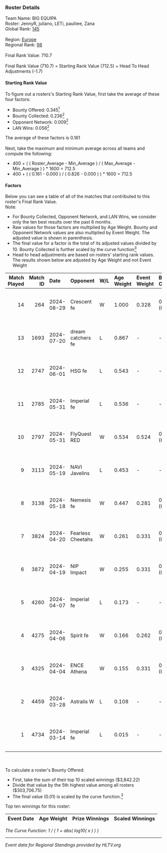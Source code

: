 ### Roster Details<br />
Team Name: BIG EQUIPA<br />
Roster: JennyR, juliano, LETi, pauliiee, Zana<br />
Global Rank: [145](../../standings_global_2024_09_08.md)<br />
<br />
Region: [Europe]( ../../standings_europe_2024_09_08.md)<br />
Regional Rank: [98]( ../../standings_europe_2024_09_08.md)<br />
<br />
Final Rank Value:  710.7<br />
<br />
Final Rank Value (710.7) = Starting Rank Value (712.5) + Head To Head Adjustments (-1.7)<br />

#### Starting Rank Value<br />
To figure out a rosters's Starting Rank Value, first take the average of these four factors:<br />
- Bounty Offered: 0.345[<sup>1</sup>](#table2)
- Bounty Collected: 0.236[<sup>2</sup>](#table1)
- Opponent Network: 0.009[<sup>2</sup>](#table1)
- LAN Wins: 0.056[<sup>2</sup>](#table1)

The average of these factors is 0.161<br />
<br />
Next, take the maximum and minimum average across all teams and compute the following:<br />
- 400 + ( ( Roster_Average - Min_Average ) / ( Max_Average - Min_Average ) ) * 1600 = 712.5
- 400 + ( ( 0.161 - 0.000 ) / ( 0.826 - 0.000 ) ) * 1600 = 712.5


#### Factors<br />
Below you can see a table of all of the matches that contributed to this roster's Final Rank Value.<br />
Note:<br />

- For Bounty Collected, Opponent Network, and LAN Wins, we consider only the ten best results over the past 6 months.
- Raw values for those factors are multiplied by Age Weight. Bounty and Opponent Network values are also multiplied by Event Weight. The adjusted value is shown in parenthesis.
- The final value for a factor is the total of its adjusted values divided by 10. Bounty Collected is further scaled by the curve function[<sup>3</sup>](#curveFunction)
- Head to head adjustments are based on rosters' starting rank values. The results shown below are adjusted by Age Weight and not Event Weight
<span id="table1"></span><br />


| Match Played | Match ID | Date       | Opponent          | W/L | Age Weight | Event Weight | Bounty Collected | Opponent Network | LAN Wins  | H2H Adj. | Roster                                  |
| -: | -: | :- | :- | :- | :- | :- | :- | :- | :- | -: | :- |
|           14 |      264 | 2024-08-29 | Crescent fe       | W   | 1.000      | 0.328        | 0.003 (0.001)    | 0.060 (0.020)    | 0 (0.000) |    12.76 | JennyR, juliano, LETi, pauliiee, Zana   |
|           13 |     1693 | 2024-07-20 | dream catchers fe | L   | 0.867      | -            | -                | -                | -         |   -14.14 | JennyR, juliano, kyossa, pauliiee, Zana |
|           12 |     2747 | 2024-06-01 | HSG fe            | L   | 0.543      | -            | -                | -                | -         |    -7.38 | JennyR, juliano, kyossa, pauliiee, Zana |
|           11 |     2785 | 2024-05-31 | Imperial fe       | L   | 0.536      | -            | -                | -                | -         |    -4.23 | JennyR, juliano, kyossa, pauliiee, Zana |
|           10 |     2797 | 2024-05-31 | FlyQuest RED      | W   | 0.534      | 0.524        | 0.014 (0.004)    | 0.162 (0.045)    | 1 (0.534) |     8.50 | JennyR, juliano, kyossa, pauliiee, Zana |
|            9 |     3113 | 2024-05-19 | NAVI Javelins     | L   | 0.453      | -            | -                | -                | -         |    -6.17 | JennyR, juliano, kyossa, pauliiee, Zana |
|            8 |     3138 | 2024-05-18 | Nemesis fe        | W   | 0.447      | 0.281        | 0.000 (0.000)    | 0.000 (0.000)    | 0 (0.000) |     2.01 | JennyR, juliano, kyossa, pauliiee, Zana |
|            7 |     3824 | 2024-04-20 | Fearless Cheetahs | W   | 0.261      | 0.331        | 0.001 (0.000)    | 0.027 (0.002)    | 0 (0.000) |     3.07 | JennyR, juliano, kyossa, pauliiee, Zana |
|            6 |     3872 | 2024-04-19 | NIP Impact        | W   | 0.255      | 0.331        | 0.004 (0.000)    | 0.208 (0.018)    | 0 (0.000) |     3.60 | JennyR, juliano, kyossa, pauliiee, Zana |
|            5 |     4260 | 2024-04-07 | Imperial fe       | L   | 0.173      | -            | -                | -                | -         |    -1.38 | JennyR, juliano, kyossa, pauliiee, Zana |
|            4 |     4275 | 2024-04-06 | Spirit fe         | W   | 0.166      | 0.262        | 0.005 (0.000)    | 0.107 (0.005)    | 0 (0.000) |     2.12 | JennyR, juliano, kyossa, pauliiee, Zana |
|            3 |     4325 | 2024-04-04 | ENCE Athena       | W   | 0.155      | 0.331        | 0.001 (0.000)    | 0.048 (0.002)    | 0 (0.000) |     1.77 | JennyR, juliano, kyossa, pauliiee, Zana |
|            2 |     4459 | 2024-03-28 | Astralis W        | L   | 0.108      | -            | -                | -                | -         |    -2.12 | JennyR, juliano, kyossa, pauliiee, Zana |
|            1 |     4734 | 2024-03-14 | Imperial fe       | L   | 0.015      | -            | -                | -                | -         |    -0.12 | JennyR, juliano, kyossa, pauliiee, Zana |

<br />
<span id="table2"></span><br />
To calculate a roster's Bounty Offered:<br />

- First, take the sum of their top 10 scaled winnings ($3,842.22)
- Divide that value by the 5th highest value among all rosters ($303,706.75)
- The final value (0.01) is scaled by the curve function.[<sup>3</sup>](#curveFunction)

Top ten winnings for this roster:<br />

| Event Date | Age Weight | Prize Winnings | Scaled Winnings |
| :- | -: | :- | :- |


<span id="curveFunction"></span>_The Curve Function: 1 / ( 1 + abs( log10( x ) ) )_<br />

---
_Event data for Regional Standings provided by HLTV.org_<br />
